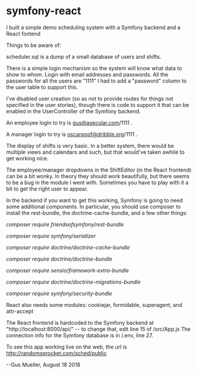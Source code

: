 # symfony-react
I built a simple demo scheduling system with a Symfony backend and a React fontend

Things to be aware of:

scheduler.sql is a dump of a small database of users and shifts.

There is a simple login mechanism so the system will know what data to show to whom.
Login with email addresses and passwords.  All the passwords for all the users are "1111"
I had to add a "password" column to the user table to support this.

I've disabled user creation (so as not to provide routes for things not specified in the user stories), 
though there is code to support it that can be enabled in the UserController of the Symfony backend.

An employee login to try is gus@asecular.com/1111  .

A manager login to try is oscarpoof@dribble.org/1111  .

The display of shifts is very basic. In a better system, there would be multiple views and calendars and such, but that would've taken awhile to get working nice.

The employee/manager dropdowns in the ShiftEditor (in the React frontend) can be a bit wonky. In theory they should work beautifully, but there seems to be a bug in the module I went with. Sometimes you have to play with it a bit to get the right user to appear.

In the backend if you want to get this working, Symfony is going to need some additional components.  In particular, you should use composer to install the rest-bundle, the doctrine-cache-bundle, and a few other things:

_composer require friendsofsymfony/rest-bundle_

_composer require symfony/serializer_

_composer require doctrine/doctrine-cache-bundle_

_composer require doctrine/doctrine-bundle_

_composer require sensio/framework-extra-bundle_ 

_composer require doctrine/doctrine-migrations-bundle_

_composer require symfony/security-bundle_

React also needs some modules: cookiejar, formidable, superagent, and attr-accept

The React frontend is hardcoded to the Symfony backend at "http://localhost:8000/api/" -- to change that, edit line 15 of /src/App.js
The connection info for the Symfony database is in /.env, line 27.

To see this app working live on the web, the url is http://randomsprocket.com/sched/public

--Gus Mueller, August 18 2018
